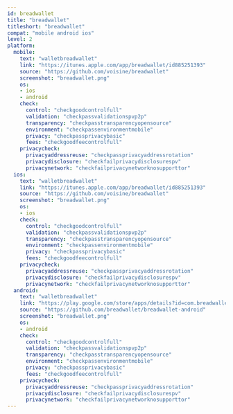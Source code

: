 ```yaml
---
id: breadwallet
title: "breadwallet"
titleshort: "breadwallet"
compat: "mobile android ios"
level: 2
platform:
  mobile:
    text: "walletbreadwallet"
    link: "https://itunes.apple.com/app/breadwallet/id885251393"
    source: "https://github.com/voisine/breadwallet"
    screenshot: "breadwallet.png"
    os:
    - ios
    - android
    check:
      control: "checkgoodcontrolfull"
      validation: "checkpassvalidationspvp2p"
      transparency: "checkpasstransparencyopensource"
      environment: "checkpassenvironmentmobile"
      privacy: "checkpassprivacybasic"
      fees: "checkgoodfeecontrolfull"
    privacycheck:
      privacyaddressreuse: "checkpassprivacyaddressrotation"
      privacydisclosure: "checkfailprivacydisclosurespv"
      privacynetwork: "checkfailprivacynetworknosupporttor"
  ios:
    text: "walletbreadwallet"
    link: "https://itunes.apple.com/app/breadwallet/id885251393"
    source: "https://github.com/voisine/breadwallet"
    screenshot: "breadwallet.png"
    os:
    - ios
    check:
      control: "checkgoodcontrolfull"
      validation: "checkpassvalidationspvp2p"
      transparency: "checkpasstransparencyopensource"
      environment: "checkpassenvironmentmobile"
      privacy: "checkpassprivacybasic"
      fees: "checkgoodfeecontrolfull"
    privacycheck:
      privacyaddressreuse: "checkpassprivacyaddressrotation"
      privacydisclosure: "checkfailprivacydisclosurespv"
      privacynetwork: "checkfailprivacynetworknosupporttor"
  android:
    text: "walletbreadwallet"
    link: "https://play.google.com/store/apps/details?id=com.breadwallet"
    source: "https://github.com/breadwallet/breadwallet-android"
    screenshot: "breadwallet.png"
    os:
    - android
    check:
      control: "checkgoodcontrolfull"
      validation: "checkpassvalidationspvp2p"
      transparency: "checkpasstransparencyopensource"
      environment: "checkpassenvironmentmobile"
      privacy: "checkpassprivacybasic"
      fees: "checkgoodfeecontrolfull"
    privacycheck:
      privacyaddressreuse: "checkpassprivacyaddressrotation"
      privacydisclosure: "checkfailprivacydisclosurespv"
      privacynetwork: "checkfailprivacynetworknosupporttor"
---
```

